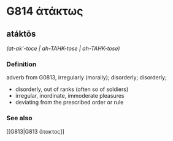 # G814 ἀτάκτως

## atáktōs

_(at-ak'-toce | ah-TAHK-tose | ah-TAHK-tose)_

### Definition

adverb from G0813, irregularly (morally); disorderly; disorderly; 

- disorderly, out of ranks (often so of soldiers)
- irregular, inordinate, immoderate pleasures
- deviating from the prescribed order or rule

### See also

[[G813|G813 ἄτακτος]]
